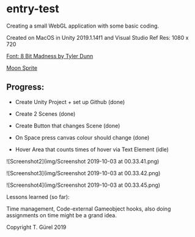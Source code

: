 # entry-test
Creating a small WebGL application with some basic coding.

Created on MacOS in Unity 2019.1.14f1 and Visual Studio
Ref Res: 1080 x 720

[Font: 8 Bit Madness by Tyler Dunn](https://www.dafont.com/8-bit-madness.font) 

[Moon Sprite](https://www.google.at/url?sa=i&rct=j&q=&esrc=s&source=images&cd=&ved=2ahUKEwjWs6zQ0_7kAhWIDewKHa_lB5wQjRx6BAgBEAQ&url=https%3A%2F%2Femojiisland.com%2Fproducts%2Fmoon-emoji-png-icon&psig=AOvVaw10wWmCOV5OY_h-B1N7-XDu&ust=1570142729494100)

## Progress:

* Create Unity Project + set up Github (done)

* Create 2 Scenes (done)

* Create Button that changes Scene (done)

* On Space press canvas colour should change (done)

* Hover Area that counts times of hover via Text Element (idle)


![Screenshot2](img/Screenshot 2019-10-03 at 00.33.41.png)

![Screenshot3](img/Screenshot 2019-10-03 at 00.33.42.png)

![Screenshot4](img/Screenshot 2019-10-03 at 00.33.45.png)



Lessons learned (so far): 

Time management, Code-external Gameobject hooks, also doing assignments on time might be a grand idea.





Copyright T. Gürel 2019


